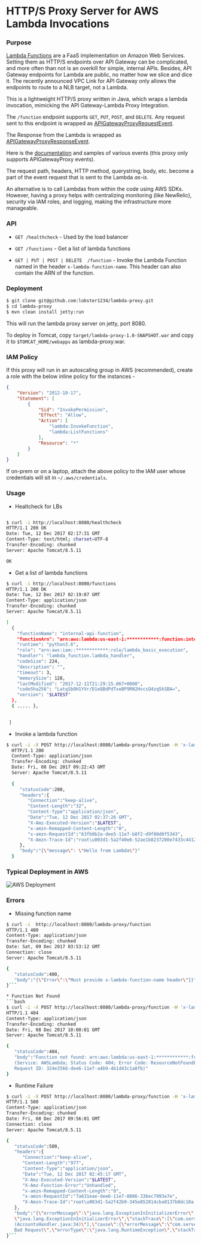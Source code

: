 # HTTP/S Proxy Server for AWS Lambda Invocations

### Purpose

[Lambda Functions](https://aws.amazon.com/lambda/) are a FaaS implementation on Amazon Web Services. Setting them as HTTP/S endpoints over API Gateway can be complicated, and more often than not is an overkill for simple, internal APIs. 
Besides, API Gateway endpoints for Lambda are public, no matter how we slice and dice it. The recently announced VPC Link for API Gateway only allows the endpoints to route to a NLB target, not a Lambda. 

This is a lightweight HTTP/S proxy written in Java, which wraps a lambda invocation, mimicking the API Gateway-Lambda Proxy Integration.

The `/function` endpoint supports `GET`, `PUT`, `POST`, and `DELETE`. Any request sent to this endpoint is wrapped as [APIGatewayProxyRequestEvent](https://github.com/aws/aws-lambda-java-libs/blob/master/aws-lambda-java-events/src/main/java/com/amazonaws/services/lambda/runtime/events/APIGatewayProxyRequestEvent.java).

The Response from the Lambda is wrapped as [APIGatewayProxyResponseEvent](https://github.com/aws/aws-lambda-java-libs/blob/master/aws-lambda-java-events/src/main/java/com/amazonaws/services/lambda/runtime/events/APIGatewayProxyResponseEvent.java).

Here is the [documentation](http://docs.aws.amazon.com/lambda/latest/dg/eventsources.html) and samples of various events (this proxy only supports APIGatewayProxy events).

The request path, headers, HTTP method, querystring, body, etc. become a part of the event request that is sent to the Lambda _as-is_.

An alternative is to call Lambdas from within the code using AWS SDKs. However, having a proxy helps with centralizing monitoring (like NewRelic), security via IAM roles, and logging, making the infrastructure more manageable.  


### API

* `GET /healthcheck` - Used by the load balancer

* `GET /functions` - Get a list of lambda functions

* `GET | PUT | POST | DELETE  /function` - Invoke the Lambda Function named in the header `x-lambda-function-name`. This header can also contain the ARN of the function.



### Deployment

```bash
$ git clone git@github.com:lobster1234/lambda-proxy.git
$ cd lambda-proxy
$ mvn clean install jetty:run
```

This will run the lambda proxy server on jetty, port 8080. 

To deploy in Tomcat, copy `target/lambda-proxy-1.0-SNAPSHOT.war` and copy it to `$TOMCAT_HOME/webapps` as lambda-proxy.war.


### IAM Policy

If this proxy will run in an autoscaling group in AWS (recommended), create a role with the below inline policy for the instances - 

```json
{
    "Version": "2012-10-17",
    "Statement": [
        {
            "Sid": "InvokePermission",
            "Effect": "Allow",
            "Action": [
                "lambda:InvokeFunction",
                "lambda:ListFunctions"
            ],
            "Resource": "*"
        }
    ]
}  
```

If on-prem or on a laptop, attach the above policy to the IAM user whose credentials will sit in `~/.aws/credentials`.

### Usage

* Healtcheck for LBs

```bash

$ curl -i http://localhost:8080/healthcheck
HTTP/1.1 200 OK
Date: Tue, 12 Dec 2017 02:17:31 GMT
Content-Type: text/html; charset=UTF-8
Transfer-Encoding: chunked
Server: Apache Tomcat/8.5.11

OK
```

* Get a list of lambda functions

```bash
$ curl -i http://localhost:8080/functions
HTTP/1.1 200 OK
Date: Tue, 12 Dec 2017 02:19:07 GMT
Content-Type: application/json
Transfer-Encoding: chunked
Server: Apache Tomcat/8.5.11

[
  {
    "functionName": "internal-api-function",
    "functionArn": "arn:aws:lambda:us-east-1:************:function:internal-api-function",
    "runtime": "python3.6",
    "role": "arn:aws:iam::************:role/lambda_basic_execution",
    "handler": "lambda_function.lambda_handler",
    "codeSize": 224,
    "description": "",
    "timeout": 3,
    "memorySize": 128,
    "lastModified": "2017-12-11T21:29:15.067+0000",
    "codeSha256": "LatqSbOH1YVr/D1eQBdPdTxeBP9RN2HvcsQ4zq5kSBA=",
    "version": "$LATEST"
  },
  { ..... },

 
 ]
```
* Invoke a lambda function

```bash
$ curl -i -X POST http://localhost:8080/lambda-proxy/function -H 'x-lambda-function-name:internal-api-function'
  HTTP/1.1 200
  Content-Type: application/json
  Transfer-Encoding: chunked
  Date: Fri, 08 Dec 2017 09:22:43 GMT
  Server: Apache Tomcat/8.5.11
  
  {
     "statusCode":200,
     "headers":{
        "Connection":"keep-alive",
        "Content-Length":"32",
        "Content-Type":"application/json",
        "Date":"Tue, 12 Dec 2017 02:37:26 GMT",
        "X-Amz-Executed-Version":"$LATEST",
        "x-amzn-Remapped-Content-Length":"0",
        "x-amzn-RequestId":"63fb9b2a-dee5-11e7-b8f2-d9f80d0f5343",
        "X-Amzn-Trace-Id":"root\u003d1-5a2f40e6-52ae1b8237280e7433c44129;sampled\u003d0"
     },
     "body":"{\"message\": \"Hello from Lambda\"}"
  }
```


### Typical Deployment in AWS

![AWS Deployment](lambda_proxy.png)

### Errors


* Missing function name

```bash
$ curl -i  http://localhost:8080/lambda-proxy/function                                          
HTTP/1.1 400
Content-Type: application/json
Transfer-Encoding: chunked
Date: Sat, 09 Dec 2017 03:53:12 GMT
Connection: close
Server: Apache Tomcat/8.5.11

{
   "statusCode":400,
   "body":"{\"Error\":\"Must provide x-lambda-function-name header\"}}"
}```

* Function Not Found
```bash
$ curl -i -X POST http://localhost:8080/lambda-proxy/function -H 'x-lambda-function-name:getBankTransactions-dev-get-transactions'
HTTP/1.1 404
Content-Type: application/json
Transfer-Encoding: chunked
Date: Fri, 08 Dec 2017 10:00:01 GMT
Server: Apache Tomcat/8.5.11

{
   "statusCode":404,
   "body":"Function not found: arn:aws:lambda:us-east-1:************:function:internal-api-func
   (Service: AWSLambda; Status Code: 404; Error Code: ResourceNotFoundException; 
   Request ID: 324e3566-dee6-11e7-a4b9-4b1d43c1a0fb)"
}
```

* Runtime Failure

```bash
$ curl -i -X POST http://localhost:8080/lambda-proxy/function -H 'x-lambda-function-name:getBankTransactions-dev-get-accounts'
HTTP/1.1 500
Content-Type: application/json
Transfer-Encoding: chunked
Date: Fri, 08 Dec 2017 09:56:01 GMT
Connection: close
Server: Apache Tomcat/8.5.11

{
   "statusCode":500,
   "headers":{
      "Connection":"keep-alive",
      "Content-Length":"977",
      "Content-Type":"application/json",
      "Date":"Tue, 12 Dec 2017 02:45:17 GMT",
      "X-Amz-Executed-Version":"$LATEST",
      "X-Amz-Function-Error":"Unhandled",
      "x-amzn-Remapped-Content-Length":"0",
      "x-amzn-RequestId":"7a631eae-dee6-11e7-8086-336ec7993e7e",
      "X-Amzn-Trace-Id":"root\u003d1-5a2f42b9-345e852014cba0137b8dc18a;sampled\u003d0"
   },
   "body":"{\"errorMessage\":\"java.lang.ExceptionInInitializerError\",\"errorType\":
   \"java.lang.ExceptionInInitializerError\",\"stackTrace\":[\"com.serverless.foo.AccountsHandler.handleRequest
   (AccountsHandler.java:34)\"],\"cause\":{\"errorMessage\":\"com.serverless.foo.ApplicationException: 
   Bad Request\",\"errorType\":\"java.lang.RuntimeException\",\"stackTrace\":\"]}}}"
}```